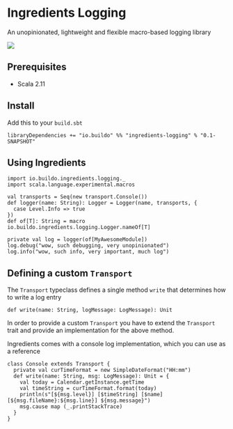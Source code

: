 # Ingredients Logging
An unopinionated, lightweight and flexible macro-based logging library

![](http://i.imgur.com/P5oynmA.jpg)

## Prerequisites

- Scala 2.11

## Install
Add this to your `build.sbt`


    libraryDependencies += "io.buildo" %% "ingredients-logging" % "0.1-SNAPSHOT"

## Using Ingredients

    import io.buildo.ingredients.logging._
    import scala.language.experimental.macros

    val transports = Seq(new transport.Console())
    def logger(name: String): Logger = Logger(name, transports, {
      case Level.Info => true
    })
    def of[T]: String = macro io.buildo.ingredients.logging.Logger.nameOf[T]

    private val log = logger(of[MyAwesomeModule])
    log.debug("wow, such debugging, very unopinionated")
    log.info("wow, such info, very important, much log")

## Defining a custom `Transport`
The `Transport` typeclass defines a single method `write` that determines how to
write a log entry

    def write(name: String, logMessage: LogMessage): Unit

In order to provide a custom `Transport` you have to extend the `Transport` trait
and provide an implementation for the above method.

Ingredients comes with a console log implementation, which you can use as a reference

    class Console extends Transport {
      private val curTimeFormat = new SimpleDateFormat("HH:mm")
      def write(name: String, msg: LogMessage): Unit = {
        val today = Calendar.getInstance.getTime
        val timeString = curTimeFormat.format(today)
        println(s"[${msg.level}] [$timeString] [$name] [${msg.fileName}:${msg.line}] ${msg.message}")
        msg.cause map (_.printStackTrace)
      }
    }
